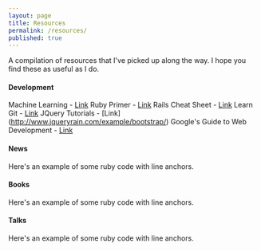```yaml
---
layout: page
title: Resources
permalink: /resources/
published: true
---
```




A compilation of resources that I've picked up along the way. I hope you find these as useful as I do.

#### Development

Machine Learning - [Link](http://www.r2d3.us/visual-intro-to-machine-learning-part-1/)
Ruby Primer - [Link](https://www.railstutorial.org/book/frontmatter)
Rails Cheat Sheet - [Link](https://github.com/PragTob/rails-beginner-cheatsheet)
Learn Git - [Link](https://www.atlassian.com/git/tutorials/)
JQuery Tutorials - [Link] (http://www.jqueryrain.com/example/bootstrap/)
Google's Guide to Web Development - [Link](https://www.google.com/about/careers/students/guide-to-technical-development.html)
#### News

Here's an example of some ruby code with line anchors.

#### Books

Here's an example of some ruby code with line anchors.

#### Talks

Here's an example of some ruby code with line anchors.
